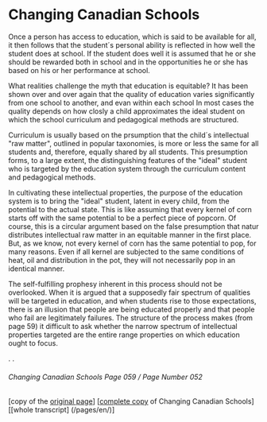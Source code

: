 # Changing Canadian Schools

Once a person has access to education, which is said to be available for all, it then follows that the student´s personal ability is reflected in how well the student does at school. If the student does well it is assumed that he or she should be
rewarded both in school and in the opportunities he or she has based on his or her performance at school.   

What realities challenge the myth that education is equitable? It has been shown over and over again that the quality of education varies significantly from one school to another, and evan within each school In most cases the quality depends on how closly a child approximates the ideal student on which the school curriculum and pedagogical methods are structured.  

Curriculum is usually based on the prsumption that the child´s intellectual "raw matter", outlined in popular taxonomies, is more or less the same for all students and, therefore, equally shared by all students.  This presumption forms, to a large extent, the distinguishing features of the "ideal" student who is targeted by the education system through the curriculum content and pedagogical methods.  

In cultivating these intellectual properties, the purpose of the education system is to bring the "ideal" student, latent in every child, from the potential to the actual state. This is like assuming that every kernel of corn starts off with the same potential to be a perfect piece of popcorn. Of course, this is a circular argument based on the false presumption that natur distributes intellectual raw matter in an equitable manner in the first place. But, as we know, not every kernel of corn has the same potential to pop, for many reasons. Even if all kernel are subjected to the same conditions of heat, oil and distribution in the pot, they will not necessarily pop in an identical manner.  

The self-fulfilling prophesy inherent in this process should not be overlooked. When it is argued that a supposedly fair spectrum of qualities will be targeted in education, and when students rise to those expectations, there is an illusion that people are being educated properly and that people who fail are legitimately failures. The structure of the process makes (from page 59) it difficult to ask whether the narrow spectrum of intellectual properties targeted are the entire range properties on which education ought to focus.

.
.
###### Changing Canadian Schools Page 059 / Page Number 052

[copy of the [original page](/copies-from-original/CCS059-page052.png)]
[[complete copy](/copies-from-original/BestCopy_Changing_Canadian_Schools_Perspectives_on_Disability_and_Inclusion.pdf) of Changing Canadian Schools]
[[whole transcript] (/pages/en/)]
